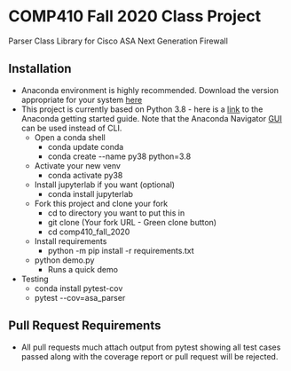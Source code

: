 # COMP410 Fall 2020 Class Project
Parser Class Library for Cisco ASA Next Generation Firewall
## Installation
* Anaconda environment is highly recommended.  Download the version appropriate for your system [here](https://www.anaconda.com/products/individual)
* This project is currently based on Python 3.8 - here is a [link](https://conda.io/projects/conda/en/latest/user-guide/getting-started.html) to the Anaconda getting started guide. Note that the Anaconda Navigator [GUI](https://docs.anaconda.com/anaconda/navigator/getting-started) can be used instead of CLI.
  * Open a conda shell
    * conda update conda 
    * conda create --name py38 python=3.8
  * Activate your new venv
    * conda activate py38
  * Install jupyterlab if you want (optional)
    * conda install jupyterlab
  * Fork this project and clone your fork 
    * cd to directory you want to put this in 
    * git clone (Your fork URL - Green clone button)
    * cd comp410_fall_2020
  * Install requirements
    * python -m pip install -r requirements.txt
  * python demo.py 
    * Runs a quick demo
* Testing
  * conda install pytest-cov
  * pytest --cov=asa_parser
## Pull Request Requirements
* All pull requests much attach output from pytest showing all test cases passed along with the coverage report or pull request will be rejected.
